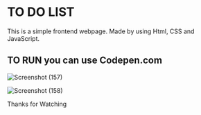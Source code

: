 # TO DO LIST

This is a simple frontend webpage. Made by using Html, CSS and JavaScript.

## TO RUN you can use Codepen.com

![Screenshot (157)](https://user-images.githubusercontent.com/58983925/145739703-10b57ffe-f184-423e-ad5f-70747a84934e.png)


![Screenshot (158)](https://user-images.githubusercontent.com/58983925/145739714-ca0a20f9-ca88-47a6-8f32-ab11c8b6cbcc.png)

Thanks for Watching 
